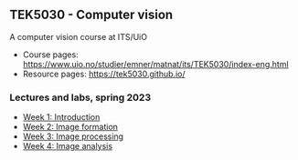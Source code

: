 ## TEK5030 - Computer vision
A computer vision course at ITS/UiO

- Course pages: https://www.uio.no/studier/emner/matnat/its/TEK5030/index-eng.html
- Resource pages: https://tek5030.github.io/

### Lectures and labs, spring 2023

- [Week 1: Introduction](https://www.uio.no/studier/emner/matnat/its/TEK5030/v23/lectures/01-introduction/index.html)
- [Week 2: Image formation](https://www.uio.no/studier/emner/matnat/its/TEK5030/v23/lectures/02-image-formation/index.html)
- [Week 3: Image processing](https://www.uio.no/studier/emner/matnat/its/TEK5030/v23/lectures/03-image-processing/index.html)
- [Week 4: Image analysis](https://www.uio.no/studier/emner/matnat/its/TEK5030/v23/lectures/04-image-analysis/index.html)


<!--
## Hi there 👋

**Here are some ideas to get you started:**

🙋‍♀️ A short introduction - what is your organization all about?
🌈 Contribution guidelines - how can the community get involved?
👩‍💻 Useful resources - where can the community find your docs? Is there anything else the community should know?
🍿 Fun facts - what does your team eat for breakfast?
🧙 Remember, you can do mighty things with the power of [Markdown](https://docs.github.com/github/writing-on-github/getting-started-with-writing-and-formatting-on-github/basic-writing-and-formatting-syntax)
-->

